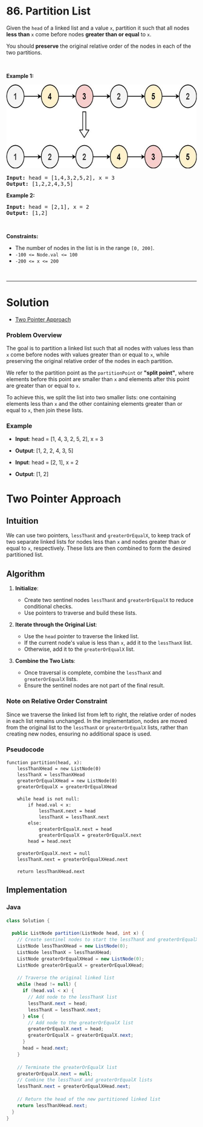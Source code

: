 # 86. Partition List

<p>Given the <code>head</code> of a linked list and a value <code>x</code>, partition it such that all nodes <strong>less than</strong> <code>x</code> come before nodes <strong>greater than or equal</strong> to <code>x</code>.</p>

<p>You should <strong>preserve</strong> the original relative order of the nodes in each of the two partitions.</p>

<p>&nbsp;</p>
<p><strong class="example">Example 1:</strong></p>
<img alt="" src="img/86-1-partition.jpg" style="width: 662px; height: 222px;">
<pre><strong>Input:</strong> head = [1,4,3,2,5,2], x = 3
<strong>Output:</strong> [1,2,2,4,3,5]
</pre>

<p><strong class="example">Example 2:</strong></p>

<pre><strong>Input:</strong> head = [2,1], x = 2
<strong>Output:</strong> [1,2]
</pre>

<p>&nbsp;</p>
<p><strong>Constraints:</strong></p>

<ul>
  <li>The number of nodes in the list is in the range <code>[0, 200]</code>.</li>
  <li><code>-100 &lt;= Node.val &lt;= 100</code></li>
  <li><code>-200 &lt;= x &lt;= 200</code></li>
</ul>

<br>

---

# Solution
- [Two Pointer Approach](#two-pointer-approach)

### Problem Overview

The goal is to partition a linked list such that all nodes with values less than `x` come before nodes with values greater than or equal to `x`, while preserving the original relative order of the nodes in each partition. 

We refer to the partition point as the `partitionPoint` or **"split point"**, where elements before this point are smaller than `x` and elements after this point are greater than or equal to `x`.

To achieve this, we split the list into two smaller lists: one containing elements less than `x` and the other containing elements greater than or equal to `x`, then join these lists.

### Example
- **Input**: head = [1, 4, 3, 2, 5, 2], x = 3
- **Output**: [1, 2, 2, 4, 3, 5]
  
- **Input**: head = [2, 1], x = 2
- **Output**: [1, 2]

# Two Pointer Approach

## **Intuition**
We can use two pointers, `lessThanX` and `greaterOrEqualX`, to keep track of two separate linked lists for nodes less than `x` and nodes greater than or equal to `x`, respectively. These lists are then combined to form the desired partitioned list.

## **Algorithm**
1. **Initialize**:
   - Create two sentinel nodes `lessThanX` and `greaterOrEqualX` to reduce conditional checks.
   - Use pointers to traverse and build these lists.

2. **Iterate through the Original List**:
   - Use the `head` pointer to traverse the linked list.
   - If the current node's value is less than `x`, add it to the `lessThanX` list.
   - Otherwise, add it to the `greaterOrEqualX` list.

3. **Combine the Two Lists**:
   - Once traversal is complete, combine the `lessThanX` and `greaterOrEqualX` lists.
   - Ensure the sentinel nodes are not part of the final result.

### Note on Relative Order Constraint
Since we traverse the linked list from left to right, the relative order of nodes in each list remains unchanged. In the implementation, nodes are moved from the original list to the `lessThanX` or `greaterOrEqualX` lists, rather than creating new nodes, ensuring no additional space is used.

### Pseudocode
```plaintext
function partition(head, x):
    lessThanXHead = new ListNode(0)
    lessThanX = lessThanXHead
    greaterOrEqualXHead = new ListNode(0)
    greaterOrEqualX = greaterOrEqualXHead

    while head is not null:
        if head.val < x:
            lessThanX.next = head
            lessThanX = lessThanX.next
        else:
            greaterOrEqualX.next = head
            greaterOrEqualX = greaterOrEqualX.next
        head = head.next

    greaterOrEqualX.next = null
    lessThanX.next = greaterOrEqualXHead.next

    return lessThanXHead.next
```

## **Implementation**

### Java

```java
class Solution {

  public ListNode partition(ListNode head, int x) {
    // Create sentinel nodes to start the lessThanX and greaterOrEqualX lists
    ListNode lessThanXHead = new ListNode(0);
    ListNode lessThanX = lessThanXHead;
    ListNode greaterOrEqualXHead = new ListNode(0);
    ListNode greaterOrEqualX = greaterOrEqualXHead;

    // Traverse the original linked list
    while (head != null) {
      if (head.val < x) {
        // Add node to the lessThanX list
        lessThanX.next = head;
        lessThanX = lessThanX.next;
      } else {
        // Add node to the greaterOrEqualX list
        greaterOrEqualX.next = head;
        greaterOrEqualX = greaterOrEqualX.next;
      }
      head = head.next;
    }

    // Terminate the greaterOrEqualX list
    greaterOrEqualX.next = null;
    // Combine the lessThanX and greaterOrEqualX lists
    lessThanX.next = greaterOrEqualXHead.next;

    // Return the head of the new partitioned linked list
    return lessThanXHead.next;
  }
}
```

